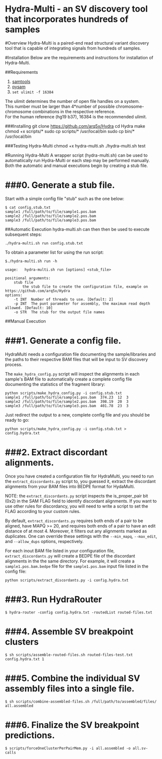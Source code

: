 Hydra-Multi - an SV discovery tool that incorporates hundreds of samples
=======================================================================

#Overview
Hydra-Multi is a paired-end read structural variant discovery tool that is capable of integrating signals from hundreds of samples.

#Installation
Below are the requirements and instructions for installation of Hydra-Multi. 

##Requirements
1. [samtools](http://samtools.sourceforge.net/)
2. [pysam](https://code.google.com/p/pysam/)
3. `set ulimit -f 16384`

The ulimit determines the number of open file handles on a system.  
This number must be larger than 4*number of possible chromosome-chromosome combinations in the respective reference.  
For the human reference (hg19 b37), 16384 is the recommended ulimit.

###Installing
	git clone https://github.com/arq5x/Hydra
	cd Hydra
	make 
	chmod +x scripts/*
	sudo cp scripts/* /usr/local/bin
	sudo cp bin/* /usr/local/bin

###Testing Hydra-Multi
	chmod +x hydra-multi.sh
	./hydra-multi.sh test
	
#Running Hydra-Multi
A wrapper script (hydra-multi.sh) can be used to automatiically run Hydra-Multi or each step may be performed manually. Both the automatic and manual executions begin by creating a stub file. 

###0. Generate a stub file.
==========================
Start with a simple config file "stub" such as the one below:

    $ cat config.stub.txt
    sample1	/full/path/to/file/sample1.pos.bam
    sample2	/full/path/to/file/sample2.pos.bam
    sample3	/full/path/to/file/sample3.pos.bam

##Automatic Execution
hydra-multi.sh can then then be used to execute subsequent steps:

	./hydra-multi.sh run config.stub.txt

To obtain a parameter list for using the run script:

	$./hydra-multi.sh run -h
	
	usage:   hydra-multi.sh run [options] <stub_file>
	
	positional arguments:
		stub file
			the stub file to create the configuration file, example on https://github.com/arq5x/Hydra
	options:
		-t INT	Number of threads to use. [Default: 2]
		-p INT	The punt parameter for assembly, the maximum read depth allowed. [Default: 10]
		-o STR	The stub for the output file names

	
##Manual Execution 

###1. Generate a config file.
==========================

HydraMulti needs a configuration file documenting the sample/libraries and the
paths to their respective BAM files that will be input to SV discovery process.

The `make_hydra_config.py` script will inspect the alignments in each sample's
BAM file to automatically create a complete config file documenting the
statistics of the fragment library:

    python scripts/make_hydra_config.py -i config.stub.txt
    sample1	/full/path/to/file/sample1.pos.bam	374.23	12	3
    sample2	/full/path/to/file/sample2.pos.bam	398.19	20	3
    sample3	/full/path/to/file/sample3.pos.bam	401.78	23	3
	
Just redirect the output to a new, complete config file and you should be
ready to go:

    python scripts/make_hydra_config.py -i config.stub.txt > config.hydra.txt


###2. Extract discordant alignments.
=================================
Once you have created a configuration file for HydraMulti, you need to run the
`extract_discordants.py` script to, you guessed it, extract the discordant 
alignments from your BAM files into BEDPE format for HydaMulti.

NOTE: the `extract_discordants.py` script inspects the is_proper_pair bit (0x2)
in the SAM FLAG field to identify discordant alignments.  If you want to use 
other rules for discordancy, you will need to write a script to set the FLAG
according to your custom rules.

By default, `extract_discordants.py` requires both ends of a pair to be aligned,
have MAPQ >= 20, and requires both ends of a pair to have an edit distance of at
most 4.  Moreover, it filters out any alignments marked as duplicates.  One can
override these settings with the `--min_mapq`, `--max_edit`, and `--allow_dups`
options, respectively.

For each inout BAM file listed in your configuration file, 
`extract_discordants.py` will create a BEDPE file of the discordant alignments
in the the same directory.  For example, it will create a `sample1.pos.bam.bedpe` 
file for the `sample1.pos.bam` input file listed in the config file:

    python scripts/extract_discordants.py -i config.hydra.txt


###3. Run HydraRouter
=================================

    $ hydra-router -config config.hydra.txt -routedList routed-files.txt


###4. Assemble SV breakpoint clusters
==================================

    $ sh scripts/assemble-routed-files.sh routed-files-test.txt config.hydra.txt 1


###5. Combine the individual SV assembly files into a single file.
===============================================================

    $ sh scripts/combine-assembled-files.sh /full/path/to/assembled/files/ all.assembled


###6. Finalize the SV breakpoint predictions.
===============================================================

    $ scripts/forceOneClusterPerPairMem.py -i all.assembled -o all.sv-calls
